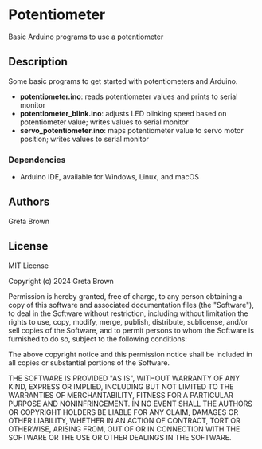 # Potentiometer
Basic Arduino programs to use a potentiometer

## Description

Some basic programs to get started with potentiometers and Arduino.
* **potentiometer.ino**: reads potentiometer values and prints to serial monitor
* **potentiometer_blink.ino**: adjusts LED blinking speed based on potentiometer value; writes values to serial monitor
* **servo_potentiometer.ino**: maps potentiometer value to servo motor position; writes values to serial monitor

### Dependencies

* Arduino IDE, available for Windows, Linux, and macOS

## Authors
 
Greta Brown

## License
MIT License

Copyright (c) 2024 Greta Brown

Permission is hereby granted, free of charge, to any person obtaining a copy
of this software and associated documentation files (the "Software"), to deal
in the Software without restriction, including without limitation the rights
to use, copy, modify, merge, publish, distribute, sublicense, and/or sell
copies of the Software, and to permit persons to whom the Software is
furnished to do so, subject to the following conditions:

The above copyright notice and this permission notice shall be included in all
copies or substantial portions of the Software.

THE SOFTWARE IS PROVIDED "AS IS", WITHOUT WARRANTY OF ANY KIND, EXPRESS OR
IMPLIED, INCLUDING BUT NOT LIMITED TO THE WARRANTIES OF MERCHANTABILITY,
FITNESS FOR A PARTICULAR PURPOSE AND NONINFRINGEMENT. IN NO EVENT SHALL THE
AUTHORS OR COPYRIGHT HOLDERS BE LIABLE FOR ANY CLAIM, DAMAGES OR OTHER
LIABILITY, WHETHER IN AN ACTION OF CONTRACT, TORT OR OTHERWISE, ARISING FROM,
OUT OF OR IN CONNECTION WITH THE SOFTWARE OR THE USE OR OTHER DEALINGS IN THE
SOFTWARE.
